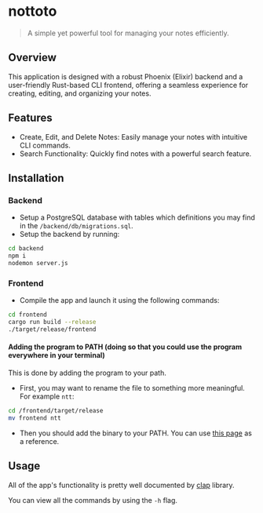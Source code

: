 # nottoto

> A simple yet powerful tool for managing your notes efficiently. 

## Overview 

This application is designed with a robust Phoenix (Elixir) backend and a user-friendly Rust-based CLI frontend, offering a seamless experience for creating, editing, and organizing your notes.

## Features

- Create, Edit, and Delete Notes: Easily manage your notes with intuitive CLI commands.
- Search Functionality: Quickly find notes with a powerful search feature.

## Installation

### Backend

- Setup a PostgreSQL database with tables which definitions you may find in the `/backend/db/migrations.sql`.
- Setup the backend by running:

```bash
cd backend
npm i
nodemon server.js
```

### Frontend

- Compile the app and launch it using the following commands:

```bash
cd frontend
cargo run build --release
./target/release/frontend
```

#### Adding the program to PATH (doing so that you could use the program everywhere in your terminal)

This is done by adding the program to your path.

- First, you may want to rename the file to something more meaningful. For example `ntt`:

```bash
cd /frontend/target/release
mv frontend ntt
```

- Then you should add the binary to your PATH. You can use [this page](https://askubuntu.com/questions/109381/how-to-add-path-of-a-program-to-path-environment-variable) as a reference.

## Usage

All of the app's functionality is pretty well documented by [clap](https://docs.rs/clap/latest/clap/) library.

You can view all the commands by using the `-h` flag.

